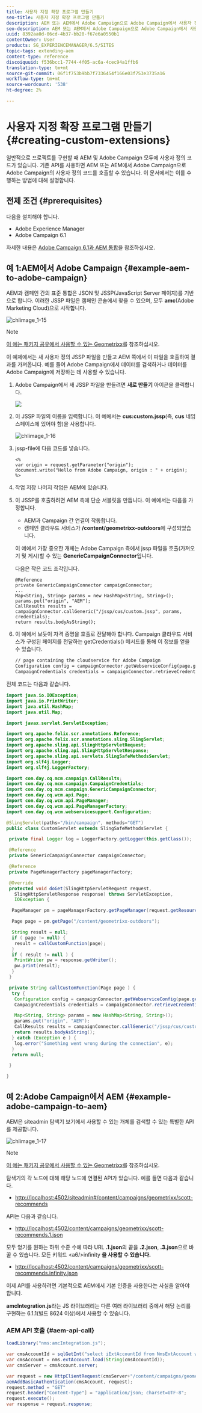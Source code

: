 ```yaml
---
title: 사용자 지정 확장 프로그램 만들기
seo-title: 사용자 지정 확장 프로그램 만들기
description: AEM 또는 AEM에서 Adobe Campaign으로 Adobe Campaign에서 사용자 정의 코드를 호출할 수 있습니다
seo-description: AEM 또는 AEM에서 Adobe Campaign으로 Adobe Campaign에서 사용자 정의 코드를 호출할 수 있습니다
uuid: 8392aa0d-06cd-4b37-bb20-f67e6a0550b1
contentOwner: User
products: SG_EXPERIENCEMANAGER/6.5/SITES
topic-tags: extending-aem
content-type: reference
discoiquuid: f536bcc1-7744-4f05-ac6a-4cec94a1ffb6
translation-type: tm+mt
source-git-commit: 06f1f753b9bb7f7336454f166e03f753e3735a16
workflow-type: tm+mt
source-wordcount: '538'
ht-degree: 2%

---
```



# 사용자 지정 확장 프로그램 만들기{#creating-custom-extensions}

일반적으로 프로젝트를 구현할 때 AEM 및 Adobe Campaign 모두에 사용자 정의 코드가 있습니다. 기존 API를 사용하면 AEM 또는 AEM에서 Adobe Campaign으로 Adobe Campaign의 사용자 정의 코드를 호출할 수 있습니다. 이 문서에서는 이를 수행하는 방법에 대해 설명합니다.

## 전제 조건 {#prerequisites}

다음을 설치해야 합니다.

* Adobe Experience Manager
* Adobe Campaign 6.1

자세한 내용은 [Adobe Campaign 6.1과 AEM 통합](/help/sites-administering/campaignonpremise.md)을 참조하십시오.

## 예 1:AEM에서 Adobe Campaign {#example-aem-to-adobe-campaign}

AEM과 캠페인 간의 표준 통합은 JSON 및 JSSP(JavaScript Server 페이지)를 기반으로 합니다. 이러한 JSSP 파일은 캠페인 콘솔에서 찾을 수 있으며, 모두 **amc**(Adobe Marketing Cloud)으로 시작합니다.

![chlimage_1-15](assets/chlimage_1-15a.png)

>[!NOTE]
>
>[이 예는 패키지 공유에서 사용할 수 있는 Geometrixx](/help/sites-developing/we-retail.md)를 참조하십시오.

이 예제에서는 새 사용자 정의 JSSP 파일을 만들고 AEM 쪽에서 이 파일을 호출하여 결과를 가져옵니다. 예를 들어 Adobe Campaign에서 데이터를 검색하거나 데이터를 Adobe Campaign에 저장하는 데 사용할 수 있습니다.

1. Adobe Campaign에서 새 JSSP 파일을 만들려면 **새로 만들기** 아이콘을 클릭합니다.

   ![](do-not-localize/chlimage_1-4a.png)

1. 이 JSSP 파일의 이름을 입력합니다. 이 예에서는 **cus:custom.jssp**(즉, **cus** 네임스페이스에 있어야 함)을 사용합니다.

   ![chlimage_1-16](assets/chlimage_1-16a.png)

1. jssp-file에 다음 코드를 넣습니다.

   ```
   <%
   var origin = request.getParameter("origin");
   document.write("Hello from Adobe Campaign, origin : " + origin);
   %>
   ```

1. 작업 저장 나머지 작업은 AEM에 있습니다.
1. 이 JSSP를 호출하려면 AEM 측에 단순 서블릿을 만듭니다. 이 예에서는 다음을 가정합니다.

   * AEM과 Campaign 간 연결이 작동합니다.
   * 캠페인 클라우드 서비스가 **/content/geometrixx-outdoors**&#x200B;에 구성되었습니다.

   이 예에서 가장 중요한 개체는 Adobe Campaign 측에서 jssp 파일을 호출(가져오기 및 게시)할 수 있는 **GenericCampaignConnector**&#x200B;입니다.

   다음은 작은 코드 조각입니다.

   ```
   @Reference
   private GenericCampaignConnector campaignConnector;
   ...
   Map<String, String> params = new HashMap<String, String>();
   params.put("origin", "AEM");
   CallResults results = campaignConnector.callGeneric("/jssp/cus/custom.jssp", params, credentials);
   return results.bodyAsString();
   ```

1. 이 예에서 보듯이 자격 증명을 호출로 전달해야 합니다. Campaign 클라우드 서비스가 구성된 페이지를 전달하는 getCredentials() 메서드를 통해 이 정보를 얻을 수 있습니다.

   ```xml
   // page containing the cloudservice for Adobe Campaign
   Configuration config = campaignConnector.getWebserviceConfig(page.getContentResource().getParent());
   CampaignCredentials credentials = campaignConnector.retrieveCredentials(config);
   ```

전체 코드는 다음과 같습니다.

```java
import java.io.IOException;
import java.io.PrintWriter;
import java.util.HashMap;
import java.util.Map;

import javax.servlet.ServletException;

import org.apache.felix.scr.annotations.Reference;
import org.apache.felix.scr.annotations.sling.SlingServlet;
import org.apache.sling.api.SlingHttpServletRequest;
import org.apache.sling.api.SlingHttpServletResponse;
import org.apache.sling.api.servlets.SlingSafeMethodsServlet;
import org.slf4j.Logger;
import org.slf4j.LoggerFactory;

import com.day.cq.mcm.campaign.CallResults;
import com.day.cq.mcm.campaign.CampaignCredentials;
import com.day.cq.mcm.campaign.GenericCampaignConnector;
import com.day.cq.wcm.api.Page;
import com.day.cq.wcm.api.PageManager;
import com.day.cq.wcm.api.PageManagerFactory;
import com.day.cq.wcm.webservicesupport.Configuration;

@SlingServlet(paths="/bin/campaign", methods="GET")
public class CustomServlet extends SlingSafeMethodsServlet {

 private final Logger log = LoggerFactory.getLogger(this.getClass());

 @Reference
 private GenericCampaignConnector campaignConnector;

 @Reference
 private PageManagerFactory pageManagerFactory;

 @Override
 protected void doGet(SlingHttpServletRequest request,
   SlingHttpServletResponse response) throws ServletException,
   IOException {

  PageManager pm = pageManagerFactory.getPageManager(request.getResourceResolver());

  Page page = pm.getPage("/content/geometrixx-outdoors");

  String result = null;
  if ( page != null) {
   result = callCustomFunction(page);
  }
  if ( result != null ) {
   PrintWriter pw = response.getWriter();
   pw.print(result);
  }
 }

 private String callCustomFunction(Page page ) {
  try {
   Configuration config = campaignConnector.getWebserviceConfig(page.getContentResource().getParent());
   CampaignCredentials credentials = campaignConnector.retrieveCredentials(config);

   Map<String, String> params = new HashMap<String, String>();
   params.put("origin", "AEM");
   CallResults results = campaignConnector.callGeneric("/jssp/cus/custom.jssp", params, credentials);
   return results.bodyAsString();
  } catch (Exception e ) {
   log.error("Something went wrong during the connection", e);
  }
  return null;

 }

}
```

## 예 2:Adobe Campaign에서 AEM {#example-adobe-campaign-to-aem}

AEM은 siteadmin 탐색기 보기에서 사용할 수 있는 개체를 검색할 수 있는 특별한 API를 제공합니다.

![chlimage_1-17](assets/chlimage_1-17a.png)

>[!NOTE]
>
>[이 예는 패키지 공유에서 사용할 수 있는 Geometrixx](/help/sites-developing/we-retail.md)를 참조하십시오.

탐색기의 각 노드에 대해 해당 노드에 연결된 API가 있습니다. 예를 들면 다음과 같습니다.

* [http://localhost:4502/siteadmin#/content/campaigns/geometrixx/scott-recommends](http://localhost:4502/siteadmin#/content/campaigns/geometrixx/scott-recommends)

API는 다음과 같습니다.

* [http://localhost:4502/content/campaigns/geometrixx/scott-recommends.1.json](http://localhost:4502/content/campaigns/geometrixx/scott-recommends.2.json)

모두 얻기를 원하는 하위 수준 수에 따라 URL **.1.json**&#x200B;의 끝을 **.2.json**, **.3.json**&#x200B;으로 바꿀 수 있습니다. 모든 키워드 &lt;a6/>infinity **을 사용할 수 있습니다.**

* [http://localhost:4502/content/campaigns/geometrixx/scott-recommends.infinity.json](http://localhost:4502/content/campaigns/geometrixx/scott-recommends.2.json)

이제 API를 사용하려면 기본적으로 AEM에서 기본 인증을 사용한다는 사실을 알아야 합니다.

**amcIntegration.js**&#x200B;라는 JS 라이브러리는 다른 여러 라이브러리 중에서 해당 논리를 구현하는 6.1.1(빌드 8624 이상)에서 사용할 수 있습니다.

### AEM API 호출 {#aem-api-call}

```java
loadLibrary("nms:amcIntegration.js");

var cmsAccountId = sqlGetInt("select iExtAccountId from NmsExtAccount where sName=$(sz)","aemInstance")
var cmsAccount = nms.extAccount.load(String(cmsAccountId));
var cmsServer = cmsAccount.server;

var request = new HttpClientRequest(cmsServer+"/content/campaigns/geometrixx.infinity.json")
aemAddBasicAuthentication(cmsAccount, request);
request.method = "GET"
request.header["Content-Type"] = "application/json; charset=UTF-8";
request.execute();
var response = request.response;
```

